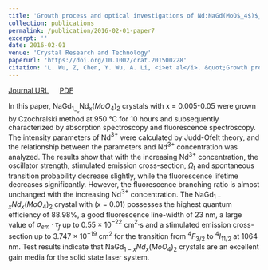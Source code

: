 ```yaml
---
title: 'Growth process and optical investigations of Nd:NaGd(MoO$_4$)$_2$ crystals with varying content of Nd and Gd'
collection: publications
permalink: /publication/2016-02-01-paper7
excerpt: ''
date: 2016-02-01
venue: 'Crystal Research and Technology'
paperurl: 'https://doi.org/10.1002/crat.201500228'
citation: 'L. Wu, Z, Chen, Y. Wu, A. Li, <i>et al</i>. &quot;Growth process and optical investigations of Nd:NaGd(MoO$_4)_2$ crystals with varying content of Nd and Gd&quot; <i>Crystal Research and Technology</i>, 2016, 51(2): 137-144.'
---
```

[Journal URL](https://doi.org/10.1002/crat.201500228) &emsp; [PDF]()

In this paper, NaGd$_1_-_x$Nd$_x(MoO_4)_2$ crystals with x = 0.005-0.05 were grown by Czochralski method at 950 &deg;C for 10 hours and subsequently characterized by absorption spectroscopy and fluorescence spectroscopy. The intensity parameters of Nd$^{3+}$ were calculated by Judd-Ofelt theory, and the relationship between the parameters and Nd$^{3+}$ concentration was analyzed. The results show that with the increasing Nd$^{3+}$ concentration, the oscillator strength, stimulated emission cross-section, $\Omega_t$ and spontaneous transition probability decrease slightly, while the fluorescence lifetime decreases significantly. However, the fluorescence branching ratio is almost unchanged with the increasing Nd$^{3+}$ concentration. The NaGd$_{1-x}Nd_x(MoO_4)_2$ crystal with (x = 0.01) possesses the highest quantum efficiency of 88.98%, a good fluorescence line-width of 23 nm, a large value of $\sigma_{em}·\tau_f$ up to 0.55 × 10$^{-22}$ cm$^2$·s and a stimulated emission cross-section up to 3.747 × 10$^{-19}$ cm$^2$ for the transition from $^4F_{3/2}$ to $^4I_{11/2}$ at 1064 nm. Test results indicate that NaGd$_{1-x}Nd_x(MoO_4)_2$ crystals are an excellent gain media for the solid state laser system.